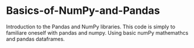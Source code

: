 # Basics-of-NumPy-and-Pandas
Introduction to the Pandas and NumPy libraries.
This code is simply to familiare oneself with pandas and numpy. Using basic numPy mathemathcs and pandas dataframes. 
